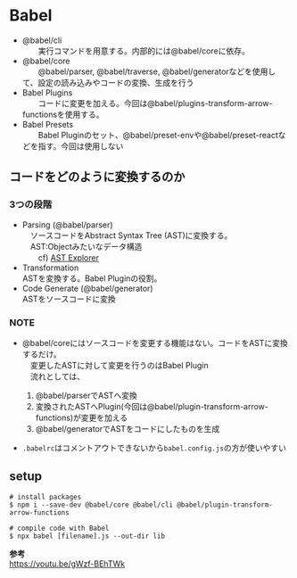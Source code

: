 # Babel
  
- @babel/cli  
　　実行コマンドを用意する。内部的には@babel/coreに依存。  
- @babel/core  
　　@babel/parser, @babel/traverse, @babel/generatorなどを使用して、設定の読み込みやコードの変換、生成を行う  
- Babel Plugins  
　　コードに変更を加える。今回は@babel/plugins-transform-arrow-functionsを使用する。  
- Babel Presets  
　　Babel Pluginのセット、@babel/preset-envや@babel/preset-reactなどを指す。今回は使用しない  

## コードをどのように変換するのか  

### 3つの段階  
  
- Parsing (@babel/parser)  
　ソースコードをAbstract Syntax Tree (AST)に変換する。  
  　AST:Objectみたいなデータ構造  
　　cf) [AST Explorer](https://astexplorer.net/)  
- Transformation  
  ASTを変換する。Babel Pluginの役割。  
- Code Generate (@babel/generator)  
  ASTをソースコードに変換  

### NOTE
  
- @babel/coreにはソースコードを変更する機能はない。コードをASTに変換するだけ。  
　変更したASTに対して変更を行うのはBabel Plugin  
　流れとしては、  
  1. @babel/parserでASTへ変換  
  2. 変換されたASTへPlugin(今回は@babel/plugin-transform-arrow-functions)が変更を加える  
  3. @babel/generatorでASTをコードにしたものを生成  
  
- `.babelrc`はコメントアウトできないから`babel.config.js`の方が使いやすい  

## setup  

```  
# install packages  
$ npm i --save-dev @babel/core @babel/cli @babel/plugin-transform-arrow-functions

# compile code with Babel  
$ npx babel [filename].js --out-dir lib
```
  
**参考**  
https://youtu.be/gWzf-BEhTWk  